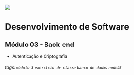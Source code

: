 ![](https://i.imgur.com/xG74tOh.png)

# Desenvolvimento de Software

## Módulo 03 - Back-end

- Autenticação e Criptografia

###### tags: `módulo 3` `exercício de classe` `banco de dados` `nodeJS`
